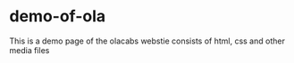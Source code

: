 # demo-of-ola
This is a demo page of the olacabs webstie consists of html, css and other media files
